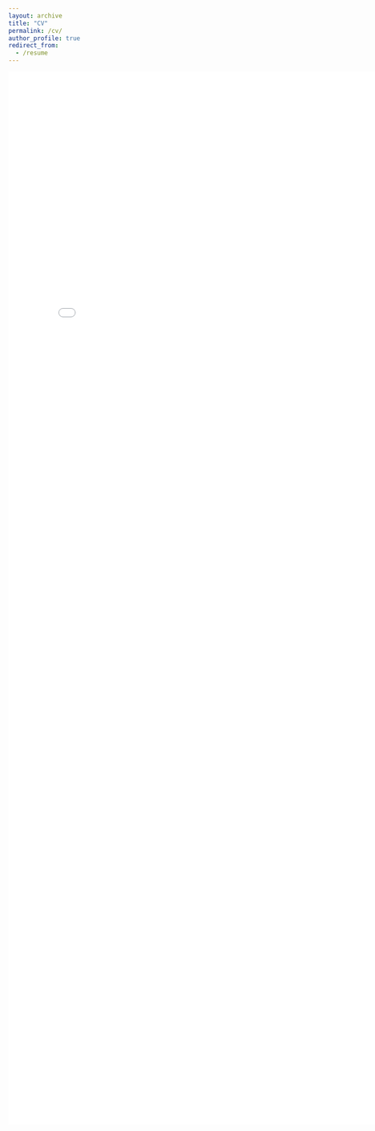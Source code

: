 ```yaml
---
layout: archive
title: "CV"
permalink: /cv/
author_profile: true
redirect_from:
  - /resume
---
```


<embed src="../images/ColeHurwitzResume.pdf" width="800px" height="2100px" />

<!-- <object data="http://yoursite.com/the.pdf" type="application/pdf" width="700px" height="700px">
    <embed src="http://yoursite.com/the.pdf">
        <p>This browser does not support PDFs. Please download the PDF to view it: <a href="http://yoursite.com/the.pdf">Download PDF</a>.</p>
    </embed>
</object> -->
